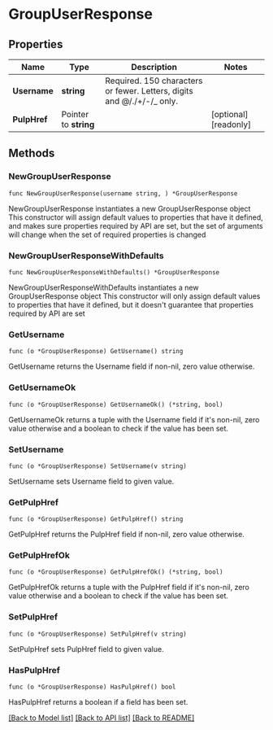 # GroupUserResponse

## Properties

Name | Type | Description | Notes
------------ | ------------- | ------------- | -------------
**Username** | **string** | Required. 150 characters or fewer. Letters, digits and @/./+/-/_ only. | 
**PulpHref** | Pointer to **string** |  | [optional] [readonly] 

## Methods

### NewGroupUserResponse

`func NewGroupUserResponse(username string, ) *GroupUserResponse`

NewGroupUserResponse instantiates a new GroupUserResponse object
This constructor will assign default values to properties that have it defined,
and makes sure properties required by API are set, but the set of arguments
will change when the set of required properties is changed

### NewGroupUserResponseWithDefaults

`func NewGroupUserResponseWithDefaults() *GroupUserResponse`

NewGroupUserResponseWithDefaults instantiates a new GroupUserResponse object
This constructor will only assign default values to properties that have it defined,
but it doesn't guarantee that properties required by API are set

### GetUsername

`func (o *GroupUserResponse) GetUsername() string`

GetUsername returns the Username field if non-nil, zero value otherwise.

### GetUsernameOk

`func (o *GroupUserResponse) GetUsernameOk() (*string, bool)`

GetUsernameOk returns a tuple with the Username field if it's non-nil, zero value otherwise
and a boolean to check if the value has been set.

### SetUsername

`func (o *GroupUserResponse) SetUsername(v string)`

SetUsername sets Username field to given value.


### GetPulpHref

`func (o *GroupUserResponse) GetPulpHref() string`

GetPulpHref returns the PulpHref field if non-nil, zero value otherwise.

### GetPulpHrefOk

`func (o *GroupUserResponse) GetPulpHrefOk() (*string, bool)`

GetPulpHrefOk returns a tuple with the PulpHref field if it's non-nil, zero value otherwise
and a boolean to check if the value has been set.

### SetPulpHref

`func (o *GroupUserResponse) SetPulpHref(v string)`

SetPulpHref sets PulpHref field to given value.

### HasPulpHref

`func (o *GroupUserResponse) HasPulpHref() bool`

HasPulpHref returns a boolean if a field has been set.


[[Back to Model list]](../README.md#documentation-for-models) [[Back to API list]](../README.md#documentation-for-api-endpoints) [[Back to README]](../README.md)


